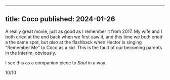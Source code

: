 ----
title: Coco
published: 2024-01-26
----

A really great movie, just as good as I remember it from 2017. My wife and I both cried at the end back when we first saw it, and this time we both cried a the same spot, but _also_ at the flashback when Hector is singing "Remember Me" to Coco as a kid. This is the fault of our becoming parents in the interim, obviously.

I see this as a companion piece to _Soul_ in a way.

10/10

